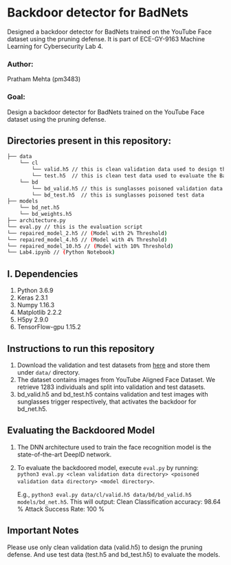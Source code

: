 # Backdoor detector for BadNets
Designed a backdoor detector for BadNets trained on the YouTube Face dataset using the pruning defense. It is part of ECE-GY-9163 Machine Learning for Cybersecurity Lab 4.

### Author: 
Pratham Mehta (pm3483)

### Goal: 
Design a backdoor detector for BadNets trained on the YouTube Face dataset using the pruning defense.

## Directories present in this repository:
```bash
├── data 
    └── cl
        └── valid.h5 // this is clean validation data used to design the defense
        └── test.h5  // this is clean test data used to evaluate the BadNet
    └── bd
        └── bd_valid.h5 // this is sunglasses poisoned validation data
        └── bd_test.h5  // this is sunglasses poisoned test data
├── models
    └── bd_net.h5
    └── bd_weights.h5
├── architecture.py
└── eval.py // this is the evaluation script
└── repaired_model_2.h5 // (Model with 2% Threshold)
└── repaired_model_4.h5 // (Model with 4% Threshold)
└── repaired_model_10.h5 // (Model with 10% Threshold)
└── Lab4.ipynb // (Python Notebook)
```

## I. Dependencies
   1. Python 3.6.9
   2. Keras 2.3.1
   3. Numpy 1.16.3
   4. Matplotlib 2.2.2
   5. H5py 2.9.0
   6. TensorFlow-gpu 1.15.2

## Instructions to run this repository
1. Download the validation and test datasets from [here](https://drive.google.com/drive/folders/1Rs68uH8Xqa4j6UxG53wzD0uyI8347dSq?usp=sharing) and store them under `data/` directory.
2. The dataset contains images from YouTube Aligned Face Dataset. We retrieve 1283 individuals and split into validation and test datasets.
3. bd_valid.h5 and bd_test.h5 contains validation and test images with sunglasses trigger respectively, that activates the backdoor for bd_net.h5.


## Evaluating the Backdoored Model
 1. The DNN architecture used to train the face recognition model is the state-of-the-art DeepID network. 
   2. To evaluate the backdoored model, execute `eval.py` by running:  
      `python3 eval.py <clean validation data directory> <poisoned validation data directory> <model directory>`.
      
      E.g., `python3 eval.py data/cl/valid.h5 data/bd/bd_valid.h5 models/bd_net.h5`. This will output:
      Clean Classification accuracy: 98.64 %
      Attack Success Rate: 100 %

##  Important Notes
Please use only clean validation data (valid.h5) to design the pruning defense. And use test data (test.h5 and bd_test.h5) to evaluate the models. 
